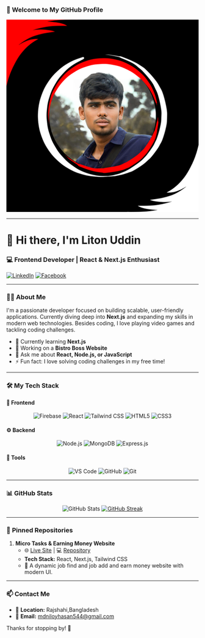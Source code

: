  ### 🚀 Welcome to My GitHub Profile
 
   ![logo](https://github.com/Litonuddinnil/Litonuddinnil/blob/main/githubProfil.png) 

---

# 👋 Hi there, I'm **Liton Uddin**

### 💻 Frontend Developer | React & Next.js Enthusiast

[![LinkedIn](https://img.shields.io/badge/LinkedIn-0077B5?style=for-the-badge&logo=linkedin&logoColor=white)](https://www.linkedin.com/in/md-liton-uddin-16887734a/)
[![Facebook](https://img.shields.io/badge/Facebook-1877F2?style=for-the-badge&logo=facebook&logoColor=white)](https://www.facebook.com/md.litonuddin.520)

---

### 👨‍💻 **About Me**

I'm a passionate developer focused on building scalable, user-friendly applications. Currently diving deep into **Next.js** and expanding my skills in modern web technologies. Besides coding, I love playing video games and tackling coding challenges.

- 🌱 Currently learning **Next.js**
- 🚀 Working on a **Bistro Boss Website**
- 💬 Ask me about **React, Node.js, or JavaScript**
- ⚡ Fun fact: I love solving coding challenges in my free time!

---

### 🛠 **My Tech Stack**

#### 🚀 **Frontend**
<div align="center">
  <img src="https://cdn.jsdelivr.net/gh/devicons/devicon/icons/firebase/firebase-plain-wordmark.svg" height="40" alt="Firebase" />
  <img src="https://cdn.jsdelivr.net/gh/devicons/devicon/icons/react/react-original.svg" height="40" alt="React" />
  <img src="https://cdn.simpleicons.org/tailwindcss/06B6D4" height="40" alt="Tailwind CSS" />
  <img src="https://skillicons.dev/icons?i=html" height="40" alt="HTML5" />
  <img src="https://cdn.simpleicons.org/css3/1572B6" height="40" alt="CSS3" />
</div>

#### ⚙️ **Backend**
<div align="center">
  <img src="https://cdn.jsdelivr.net/gh/devicons/devicon/icons/nodejs/nodejs-original.svg" height="40" alt="Node.js" />
  <img src="https://skillicons.dev/icons?i=mongodb" height="40" alt="MongoDB" />
  <img src="https://img.shields.io/badge/Express-000000?logo=express&logoColor=white&style=for-the-badge" height="40" alt="Express.js" />
</div>

#### 🧰 **Tools**
<div align="center">
  <img src="https://skillicons.dev/icons?i=vscode" height="40" alt="VS Code" />
  <img src="https://skillicons.dev/icons?i=github" height="40" alt="GitHub" />
  <img src="https://cdn.simpleicons.org/git/F05032" height="40" alt="Git" />
</div>

---

### 📊 **GitHub Stats**
<div align="center">
  <img src="https://github-readme-stats.vercel.app/api?username=Litonuddinnil&show_icons=true&theme=dracula&count_private=true" height="250" alt="GitHub Stats" />
<a href="https://git.io/streak-stats" target="_blank">
  <img src="https://streak-stats.demolab.com?user=Litonuddinnil&theme=dark&date_format=j%20M%5B%20Y%5D" alt="GitHub Streak" />
</a>
</div>

---

### 📌 **Pinned Repositories**

1. **Micro Tasks & Earning Money Website**
   - 🌐 [Live Site](#) | 💻 [Repository](https://simple-firebase-fe141.web.app/)
   - **Tech Stack:** React, Next.js, Tailwind CSS
   - 🚀 A dynamic job find and job add and earn money website with modern UI.
 
---

### 📫 **Contact Me**

- 📍 **Location:** Rajshahi,Bangladesh
- 📧 **Email:** mdniloyhasan544@gmail.com

Thanks for stopping by! 🌟
